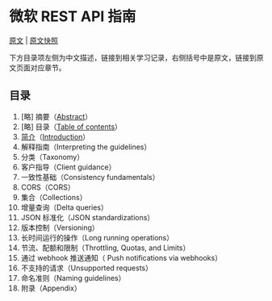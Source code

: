 # 微软 REST API 指南

[原文](https://github.com/microsoft/api-guidelines/blob/vNext/Guidelines.md) | [原文快照](./snapshoot/)

下方目录项左侧为中文描述，链接到相关学习记录，右侧括号中是原文，链接到原文页面对应章节。

## 目录

1. [略] 摘要（[Abstract](./snapshoot/Guidelines-20220818.md#1-abstract)）
2. [略] 目录（[Table of contents](./snapshoot/Guidelines-20220818.md#2-table-of-contents)）
3. [简介](./Introduction.md)（[Introduction](./snapshoot/Guidelines-20220818.md#3-introduction)）
4. 解释指南（Interpreting the guidelines）
5. 分类（Taxonomy）
6. 客户指导（Client guidance）
7. 一致性基础（Consistency fundamentals）
8. CORS（CORS）
9. 集合（Collections）
10. 增量查询（Delta queries）
11. JSON 标准化（JSON standardizations）
12. 版本控制（Versioning）
13. 长时间运行的操作（Long running operations）
14. 节流、配额和限制（Throttling, Quotas, and Limits）
15. 通过 webhook 推送通知（ Push notifications via webhooks）
16. 不支持的请求（Unsupported requests）
17. 命名准则（Naming guidelines）
18. 附录（Appendix）
